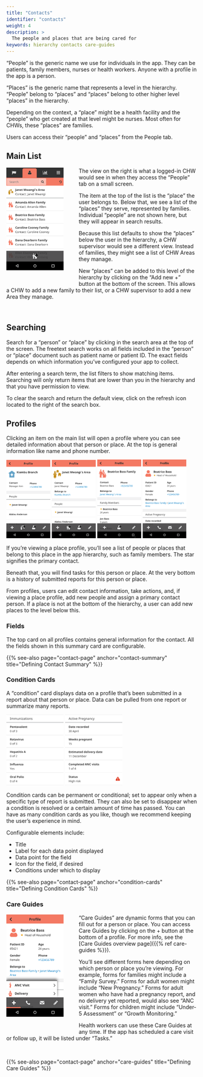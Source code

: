 ```yaml
---
title: "Contacts"
identifier: "contacts"
weight: 4
description: >
  The people and places that are being cared for
keywords: hierarchy contacts care-guides
---
```

<!-- ## Contacts: Person and Family Profiles -->
<!-- TODO Refine screenshots, and add desktop view. -->

“People” is the generic name we use for individuals in the app. They can be patients, family members, nurses or health workers. Anyone with a profile in the app is a person.

“Places” is the generic name that represents a level in the hierarchy. “People” belong to “places” and “places” belong to other higher level “places” in the hierarchy.

Depending on the context, a “place” might be a health facility and the “people” who get created at that level might be nurses. Most often for CHWs, these “places” are families. 

Users can access their “people” and “places” from the People tab. 

## Main List

<img src="contacts-main-list.png" width="30%" align="left" style="margin: 0px 40px 40px 0px"/>


The view on the right is what a logged-in CHW would see in when they access the “People” tab on a small screen. 

The item at the top of the list is the “place” the user belongs to. Below that, we see a list of the “places” they serve, represented by families. Individual “people” are not shown here, but they will appear in search results. 

Because this list defaults to show the “places” below the user in the hierarchy, a CHW supervisor would see a different view. Instead of families, they might see a list of CHW Areas they manage. 

New “places” can be added to this level of the hierarchy by clicking on the “Add new +” button at the bottom of the screen. This allows a CHW to add a new family to their list, or a CHW supervisor to add a new Area they manage. 

<br clear="all">

## Searching

Search for a “person” or “place” by clicking in the search area at the top of the screen. The freetext search works on all fields included in the “person” or “place” document such as patient name or patient ID. The exact fields depends on which information you’ve configured your app to collect.

After entering a search term, the list filters to show matching items. Searching will only return items that are lower than you in the hierarchy and that you have permission to view. 

To clear the search and return the default view, click on the refresh icon located to the right of the search box.

## Profiles

Clicking an item on the main list will open a profile where you can see detailed information about that person or place. At the top is general information like name and phone number.

<p float="left">
  <img src="contacts-profile-1.png" width="23%" />
  <img src="contacts-profile-2.png" width="23%" />
  <img src="contacts-profile-3.png" width="23%" />
  <img src="contacts-profile-4.png" width="23%" />
</p>

If you’re viewing a place profile, you’ll see a list of people or places that belong to this place in the app hierarchy, such as family members. The star signifies the primary contact.

Beneath that, you will find tasks for this person or place. At the very bottom is a history of submitted reports for this person or place.

From profiles, users can edit contact information, take actions, and, if viewing a place profile, add new people and assign a primary contact person. If a place is not at the bottom of the hierarchy, a user can add new places to the level below this.

### Fields
The top card on all profiles contains general information for the contact. All the fields shown in this summary card are configurable.

{{% see-also page="contact-page" anchor="contact-summary" title="Defining Contact Summary" %}}

### Condition Cards

A “condition” card displays data on a profile that’s been submitted in a report about that person or place. Data can be pulled from one report or summarize many reports.

<p float="left">
  <img src="contacts-condition-card-1.png" width="30%" />
  <img src="contacts-condition-card-2.png" width="30%" />
</p>

Condition cards can be permanent or conditional; set to appear only when a specific type of report is submitted. They can also be set to disappear when a condition is resolved or a certain amount of time has passed. You can have as many condition cards as you like, though we recommend keeping the user’s experience in mind.

Configurable elements include: 
- Title 
- Label for each data point displayed
- Data point for the field 
- Icon for the field, if desired
- Conditions under which to display

{{% see-also page="contact-page" anchor="condition-cards" title="Defining Condition Cards" %}}

### Care Guides
<!-- todo: Resolve Care Guides vs Actions -->

<img src="contacts-care-guides.png" width="30%" align="left" style="margin: 0px 40px 40px 0px"/>


“Care Guides” are dynamic forms that you can fill out for a person or place. You can access Care Guides by clicking on the + button at the bottom of a profile. For more info, see the [Care Guides overview page]({{% ref care-guides %}}). 

You’ll see different forms here depending on which person or place you’re viewing. For example, forms for families might include a “Family Survey.” Forms for adult women might include “New Pregnancy.” Forms for adult women who have had a pregnancy report, and no delivery yet reported, would also see “ANC visit.” Forms for children might include “Under-5 Assessment” or “Growth Monitoring.”

Health workers can use these Care Guides at any time. If the app has scheduled a care visit or follow up, it will be listed under “Tasks.” 

<br clear="all">


{{% see-also page="contact-page" anchor="care-guides" title="Defining Care Guides" %}}

<!-- TODO:
## Defining Contact Forms
-->

